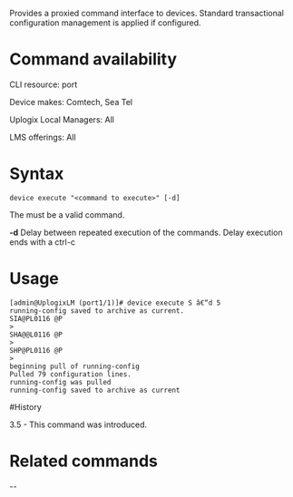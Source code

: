 <!-- 5.4 -->

Provides a proxied command interface to devices.  Standard transactional configuration management is applied if configured.  

# Command availability 

CLI resource: port

Device makes: Comtech, Sea Tel

Uplogix Local Managers: All

LMS offerings: All

# Syntax 

```
device execute "<command to execute>" [-d]
```

The <command to execute> must be a valid command.

**-d** <delay>  Delay between repeated execution of the commands.  Delay execution ends with a ctrl-c

# Usage 

```
[admin@UplogixLM (port1/1)]# device execute S â€“d 5
running-config saved to archive as current.
SIA@PL0116 @P
>
SHA@@L0116 @P
>
SHP@PL0116 @P
>
beginning pull of running-config
Pulled 79 configuration lines.
running-config was pulled
running-config saved to archive as current
```

#History 

3.5 - This command was introduced.

# Related commands
--
